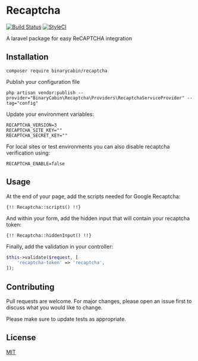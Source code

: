 # Recaptcha

[![Build Status](https://travis-ci.org/binarycabin/recaptcha.svg?branch=master)](https://travis-ci.org/binarycabin/recaptcha)
[![StyleCI](https://github.styleci.io/repos/174383040/shield?branch=master)](https://github.styleci.io/repos/174383040)

A laravel package for easy ReCAPTCHA integration

## Installation

```
composer require binarycabin/recaptcha
```

Publish your configuration file

```
php artisan vendor:publish --provider="BinaryCabin\Recaptcha\Providers\RecaptchaServiceProvider" --tag="config"
```

Update your environment variables:

```
RECAPTCHA_VERSION=3
RECAPTCHA_SITE_KEY=""
RECAPTCHA_SECRET_KEY=""
```

For local sites or test environments you can also disable recaptcha verification using:

```
RECAPTCHA_ENABLE=false
```

## Usage

At the end of your page, add the scripts needed for Google Recaptcha:

```
{!! Recaptcha::scripts() !!}
```

And within your form, add the hidden input that will contain your recaptcha token:

```
{!! Recaptcha::hiddenInput() !!}
```

Finally, add the validation in your controller:

```php
$this->validate($request, [
    'recaptcha-token' => 'recaptcha',
]);
```

## Contributing
Pull requests are welcome. For major changes, please open an issue first to discuss what you would like to change.

Please make sure to update tests as appropriate.

## License
[MIT](https://choosealicense.com/licenses/mit/)
